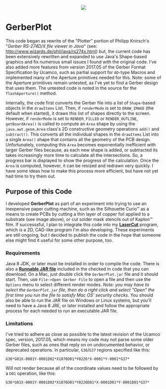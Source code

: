<p align="center"><img src="https://github.com/wholder/GerberPlot/blob/master/images/GerberPlot%20Screenshot.png"></p>

# GerberPlot
This code began as rewrite of the "Plotter" portion of Philipp Knirsch's "_Gerber RS-274D/X file viewer in Java_" (see: http://www.wizards.de/phil/java/rs274x.html) but, the current code has been extensively rewritten and expanded to use Java's Shape-based graphics and fix numerous small issues I found with the original code.  I've also  added more features from version 2017.05 of the Gerber Format Specification by Ucamco, such as partial support for `AD`-type Macros and implemented many of the Aperture primitives needed for this.  Note: some of the Aperture primitives remain untested, as I've yet to find a Gerber design that uses them. The untested code is noted in the source for the `flashAperture()` method.

Internally, the code first converts the Gerber file into a list of `Shape`-based objects in the `drawItems` List.  Then, if `renderMode` is set to `DRAW_IMAGE` (the default when started), it draws this list of shapes directly to the screen.  However, if `renderMode` is set to `RENDER_FILLED` or `RENDER_OUTLINE`, `getBoardArea()` is called to compute an `Area` shape by using the `java.awt.geom.Area` class's 2D constructive geometry operations `add()` and `subtract()`.  This converts all the individual shapes in the `drawItems` List into a single `Area()` shape that contains all the geometry of the PCB design.  Unfortunately, computing this `Area` becomes exponentially inefficient with larger Gerber files because, as each new shape is added, or subtracted its takes increasingly more time to calculate all the intersections.  So, a progress bar is displayed to show the progress of the calculation.  Once the `Area` is computed, however, it can be resized and redrawn very quickly.  I have some ideas how to make this process more efficient, but have not yet had time to try them out.
## Purpose of this Code
I developed **GerberPlot** as part of an experiment into trying to use an inexpensive paper cutting machine, such as the Silhouette Curio™ as a means to create PCBs by cutting a thin layer of copper foil applied to a substrate (see image above), or cut solder mask stencils out of Kapton™ film.  If successsful, I plan to integrate this code into my [**LaserCut**](https://github.com/wholder/LaserCut) program, which is a 2D, CAD-like program I'm also developing.  These experiments are still ongoing, but I decided to publish the code in the hope that someone else might find it useful for some other purpose, too.
### Requirements
Java 8 JDK, or later must be installed in order to compile the code.  There is also a [**Runnable JAR file**](https://github.com/wholder/GerberPlot/tree/master/out/artifacts/GerberPlot_jar) included in the checked in code that you can download.   On a Mac, just double click the `GerberPlot.jar` file and it should start.  Then, use `File->Open Gerber File` to open a file and then use the `Options` menu to select different render modes.  _Note: you may have to select the `GerberPlot.jar` file, then do a right click and select "Open" the first time you run the file to satisfy Mac OS' security checks._  You should also be able to run the JAR file on Windows or Linux systems, but you'll need to have a Java 8 JRE, or later installed and follow the appropriate process for each needed to run an executable JAR file.
### Limitations
 I've tried to adhere as close as possible to the latest revision of the Ucamco spec, version, 2017.05, which means my code may not parse some older Gerber files, such as ones that reply on on undocumented behavior, or deprecated operations.  In particular, `G36`/`G37` regions specified like this:

    G36*G01X-0001Y-0001D02*X1076D01*Y0226*X-0001*Y-0001*G37*

  Will not render because all of the coordinate values need to be followed by a `D01` operation, like this:

    G36*G01X-0001Y-0001D02*X1076D01*Y0226D01*X-0001D01*Y-0001D01*G37*